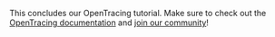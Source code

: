 This concludes our OpenTracing tutorial. Make sure to check out the [OpenTracing documentation](http://opentracing.io/documentation/) and [join our community](http://gitter.im/opentracing/public)!